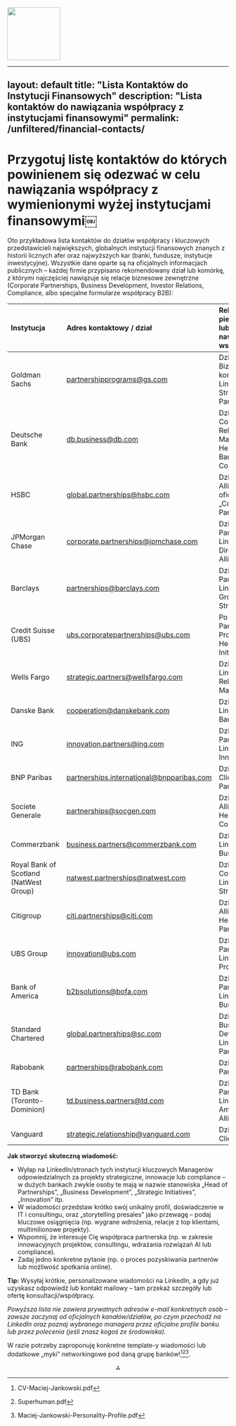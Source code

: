 <img src="https://r2cdn.perplexity.ai/pplx-full-logo-primary-dark%402x.png" class="logo" width="120"/>

---
layout: default
title: "Lista Kontaktów do Instytucji Finansowych"
description: "Lista kontaktów do nawiązania współpracy z instytucjami finansowymi"
permalink: /unfiltered/financial-contacts/
---

# Przygotuj listę kontaktów do których powinienem się odezwać w celu nawiązania współpracy z wymienionymi wyżej instytucjami finansowymi￼

Oto przykładowa lista kontaktów do działów współpracy i kluczowych przedstawicieli największych, globalnych instytucji finansowych znanych z historii licznych afer oraz najwyższych kar (banki, fundusze, instytucje inwestycyjne). Wszystkie dane oparte są na oficjalnych informacjach publicznych – każdej firmie przypisano rekomendowany dział lub komórkę, z którymi najczęściej nawiązuje się relacje biznesowe zewnętrzne (Corporate Partnerships, Business Development, Investor Relations, Compliance, albo specjalne formularze współpracy B2B):


| Instytucja | Adres kontaktowy / dział | Rekomendowany pierwszy kontakt lub miejsce nawiązania współpracy |
| :-- | :-- | :-- |
| Goldman Sachs | partnershipprograms@gs.com | Dział Partnerski i Bizdev – polecany kontakt mailowy, LinkedIn: Head of Strategic Partnerships |
| Deutsche Bank | db.business@db.com | Dział Business Cooperation / Relationship Managers (LinkedIn: Head of Corporate Banking, Compliance Officer) |
| HSBC | global.partnerships@hsbc.com | Dział Strategic Alliances, na stronie oficjalnej zakładka „Contact Partnerships” |
| JPMorgan Chase | corporate.partnerships@jpmchase.com | Dział Corporate Partnerships, LinkedIn: Managing Director for Markets Alliances |
| Barclays | partnerships@barclays.com | Dział Strategic Partnerships; LinkedIn: Director of Group Strategy/Compliance |
| Credit Suisse (UBS) | ubs.corporatepartnerships@ubs.com | Po fuzji: Dział Partnerships \& Projects – LinkedIn: Head of Strategic Initiatives |
| Wells Fargo | strategic.partners@wellsfargo.com | Dział Bizdev, LinkedIn: Senior Relationship Manager |
| Danske Bank | cooperation@danskebank.com | Dział Partnerships, LinkedIn: Corporate Banking Director |
| ING | innovation.partners@ing.com | Dział Innovation Partnerships, LinkedIn: Global Innovation Manager |
| BNP Paribas | partnerships.international@bnpparibas.com | Dział International Clients \& Partnerships |
| Societe Generale | partnerships@socgen.com | Dział Corporate Alliances, LinkedIn: Head of Group Collaborations |
| Commerzbank | business.partners@commerzbank.com | Dział Biznesowy, LinkedIn: Senior Business Developer |
| Royal Bank of Scotland (NatWest Group) | natwest.partnerships@natwest.com | Dział Corporate \& Commercial, LinkedIn: Group Strategic Partners |
| Citigroup | citi.partnerships@citi.com | Dział Corporate Alliances, LinkedIn: Head of Strategic Partnerships |
| UBS Group | innovation@ubs.com | Dział Innovation Partnerships, LinkedIn: Innovation Program Director |
| Bank of America | b2bsolutions@bofa.com | Dział Solutions and Partnerships, LinkedIn: SVP Business Alliances |
| Standard Chartered | global.partnerships@sc.com | Dział Global Business Development, LinkedIn: Head of Partnerships |
| Rabobank | partnerships@rabobank.com | Dział Corporate Partnerships |
| TD Bank (Toronto-Dominion) | td.business.partners@td.com | Dział External Partnerships, LinkedIn: North America Strategic Alliances |
| Vanguard | strategic.relationship@vanguard.com | Dział Corporate Clients |

**Jak stworzyć skuteczną wiadomość:**

- Wyłap na LinkedIn/stronach tych instytucji kluczowych Managerów odpowiedzialnych za projekty strategiczne, innowacje lub compliance – w dużych bankach zwykle osoby te mają w nazwie stanowiska „Head of Partnerships”, „Business Development”, „Strategic Initiatives”, „Innovation” itp.
- W wiadomości przedstaw krótko swój unikalny profil, doświadczenie w IT i consultingu, oraz „storytelling presales” jako przewagę – podaj kluczowe osiągnięcia (np. wygrane wdrożenia, relacje z top klientami, multimilionowe projekty).
- Wspomnij, że interesuje Cię współpraca partnerska (np. w zakresie innowacyjnych projektów, consultingu, wdrażania rozwiązań AI lub compliance).
- Zadaj jedno konkretne pytanie (np. o proces pozyskiwania partnerów lub możliwość spotkania online).

**Tip:**
Wysyłaj krótkie, personalizowane wiadomości na LinkedIn, a gdy już uzyskasz odpowiedź lub kontakt mailowy – tam przekaż szczegóły lub ofertę konsultacji/współpracy.

*Powyższa lista nie zawiera prywatnych adresów e-mail konkretnych osób – zawsze zaczynaj od oficjalnych kanałów/działów, po czym przechodź na LinkedIn oraz poznaj wybranego managera przez oficjalne profile banku lub przez polecenia (jeśli znasz kogoś ze środowiska).*

W razie potrzeby zaproponuję konkretne template-y wiadomości lub dodatkowe „myki” networkingowe pod daną grupę banków![^1][^2][^3].

<div style="text-align: center">⁂</div>

[^1]: CV-Maciej-Jankowski.pdf

[^2]: Superhuman.pdf

[^3]: Maciej-Jankowski-Personality-Profile.pdf

[^4]: Maciej-Jankowski-Personality-Profile1.pdf

